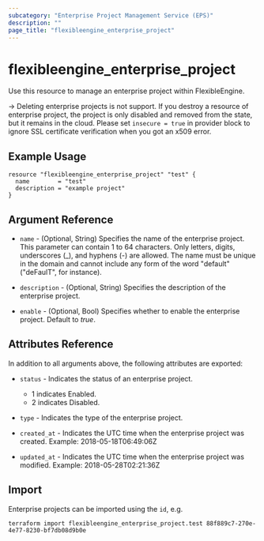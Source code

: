 ```yaml
---
subcategory: "Enterprise Project Management Service (EPS)"
description: ""
page_title: "flexibleengine_enterprise_project"
---
```


# flexibleengine_enterprise_project

Use this resource to manage an enterprise project within FlexibleEngine.

-> Deleting enterprise projects is not support. If you destroy a resource of enterprise project,
  the project is only disabled and removed from the state, but it remains in the cloud.
  Please set `insecure = true` in provider block to ignore SSL certificate verification when you got an x509 error.

## Example Usage

```hcl
resource "flexibleengine_enterprise_project" "test" {
  name        = "test"
  description = "example project"
}
```

## Argument Reference

* `name` - (Optional, String) Specifies the name of the enterprise project.
  This parameter can contain 1 to 64 characters. Only letters, digits, underscores (_), and hyphens (-) are allowed.
  The name must be unique in the domain and cannot include any form of the word "default" ("deFaulT", for instance).

* `description` - (Optional, String) Specifies the description of the enterprise project.

* `enable` - (Optional, Bool) Specifies whether to enable the enterprise project. Default to *true*.

## Attributes Reference

In addition to all arguments above, the following attributes are exported:

* `status` - Indicates the status of an enterprise project.
  + 1 indicates Enabled.
  + 2 indicates Disabled.

* `type` - Indicates the type of the enterprise project.

* `created_at` - Indicates the UTC time when the enterprise project was created. Example: 2018-05-18T06:49:06Z

* `updated_at` - Indicates the UTC time when the enterprise project was modified. Example: 2018-05-28T02:21:36Z

## Import

Enterprise projects can be imported using the `id`, e.g.

```shell
terraform import flexibleengine_enterprise_project.test 88f889c7-270e-4e77-8230-bf7db08d9b0e
```
